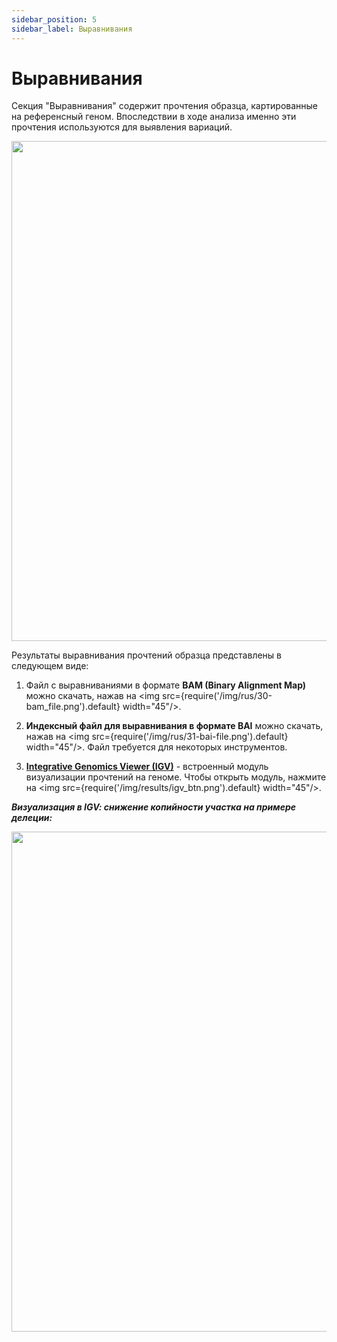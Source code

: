 ```yaml
---
sidebar_position: 5
sidebar_label: Выравнивания
---
```


# Выравнивания

Секция "Выравнивания" содержит прочтения образца, картированные на референсный геном. Впоследствии в ходе анализа
именно эти прочтения используются для выявления вариаций.

<p align="center">
<img src={require('/img/results/alignments.png').default} width="800"/>
</p>

Результаты выравнивания прочтений образца представлены в следующем виде:

1. Файл c выравниваниями в формате **BAM (Binary Alignment Map)** можно скачать,
нажав на <img src={require('/img/rus/30-bam_file.png').default} width="45"/>.

2. **Индексный файл для выравнивания в формате BAI** можно скачать, нажав
на <img src={require('/img/rus/31-bai-file.png').default} width="45"/>. Файл требуется для некоторых инструментов.

3. **[Integrative Genomics Viewer (IGV)](https://software.broadinstitute.org/software/igv/)** - встроенный модуль 
визуализации прочтений на геноме. Чтобы открыть модуль, нажмите 
на <img src={require('/img/results/igv_btn.png').default} width="45"/>.

***Визуализация в IGV: cнижение копийности участка на примере делеции:***

<p align="center">
<img src={require('/img/rus/32-igv-deletion.jpg').default} width="800"/>
</p>
